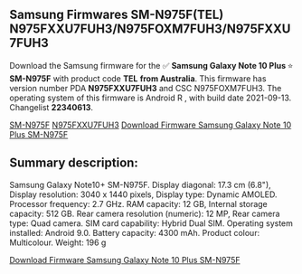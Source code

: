 <h2>Samsung Firmwares SM-N975F(TEL) N975FXXU7FUH3/N975FOXM7FUH3/N975FXXU7FUH3</h2>
Download the Samsung firmware for the ✅ <strong>Samsung Galaxy Note 10 Plus </strong> ⭐ <strong>SM-N975F</strong> with product code <strong>TEL</strong> <strong> from Australia</strong>. This firmware has version number PDA <strong>N975FXXU7FUH3</strong> and CSC N975FOXM7FUH3. The operating system of this firmware is Android R , with build date 2021-09-13. Changelist <strong>22340613</strong>.


[SM-N975F](https://samfirm.shop/samsung/model/SM-N975F)
[N975FXXU7FUH3](https://samfirm.shop/samsung/pda/N975FXXU7FUH3)
[Download Firmware Samsung Galaxy Note 10 Plus SM-N975F](https://samfirm.shop/samsung/firmware/455672)
<h2>Summary description:</h2>
<p>Samsung Galaxy Note10+ SM-N975F. Display diagonal: 17.3 cm (6.8"), Display resolution: 3040 x 1440 pixels, Display type: Dynamic AMOLED. Processor frequency: 2.7 GHz. RAM capacity: 12 GB, Internal storage capacity: 512 GB. Rear camera resolution (numeric): 12 MP, Rear camera type: Quad camera. SIM card capability: Hybrid Dual SIM. Operating system installed: Android 9.0. Battery capacity: 4300 mAh. Product colour: Multicolour. Weight: 196 g</p>


[Download Firmware Samsung Galaxy Note 10 Plus SM-N975F](https://samfirm.shop/samsung/firmware/455672)
